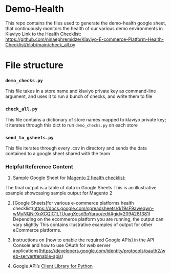 # Demo-Health

This repo contains the files used to generate the demo-health google sheet, that continuously monitors the health of our various demo environments in Klaviyo
Link to the Health Checklist: https://github.com/ninaephremidze/Klaviyo-E-commerce-Platform-Health-Checklist/blob/main/check_all.py

# File structure

### `demo_checks.py`

This file takes in a store name and klaviyo private key as command-line argument, and uses it to run a bunch of checks, and write them to file

### `check_all.py`

This file contains a dictionary of store names mapped to klaviyo private key; it iterates through this dict to run `demo_checks.py` on each store

### `send_to_gsheets.py`

This file iterates through every .csv in directory and sends the data contained to a google sheet shared with the team

### Helpful Reference Content

1. Sample Google Sheet for [Magento 2 health checklist:]( https://docs.google.com/spreadsheets/d/1G2l6RlGlp3BYN02-17O_keadPe3isYw0-j7_87iQ-YQ/edit#gid=50897110)


The final output is a table of data in Google Sheets
This is an illustrative example showcasing sample output for Magento 2

2. [Google Sheets]for various e-commerce platforms health checklist(https://docs.google.com/spreadsheets/d/19sF9aweqwn-wMyNQNrXqXCQIC1LTUuagXcsd3pYaruo/edit#gid=2094281381)
Depending on the ecommerce platform you are running, the output can vary slightly
This contains illustrative examples of output for other eCommerce platforms.

3. Instructions on [how to enable the required Google APIs] in the API Console  and how to use OAuth for web server applications(https://developers.google.com/identity/protocols/oauth2/web-server#enable-apis)

4. Google API’s [Client Library for Python](https://github.com/googleapis/google-api-python-client/blob/cbb1f88b82b21f5cb9dcace33ffea3f95a189015/docs/client-secrets.md)



